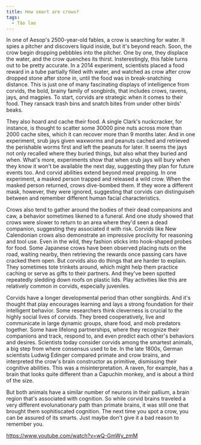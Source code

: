 ```yaml
---
title: How smart are crows?
tags:
  - Tào lao
---
```


In one of Aesop's 2500-year-old fables, a crow is searching for water. It spies a pitcher and discovers liquid inside, but it's beyond reach. Soon, the crow begin dropping pebbbles into the pitcher. One by one, they displace the water, and the crow quenches its thirst. Insterestingly, this fable turns out to be pretty accurate. In a 2014 experiment, scientists placed a food reward in a tube partially filled with water, and watched as crow after crow dropped stone after stone in, until the food was in break-snatching distance. This is just one of many fascinating displays of intelligence from corvids, the bold, brainy family of songbirds, that includes crows, ravens, jays, and magpies. To start, corvids are strategic when it comes to their food. They ransack trash bins and snatch bites from under other birds' beaks.

They also hoard and cache their food. A single Clark's nuckcracker, for instance, is thought to scatter some 30000 pine nuts across more than 2000 cache sites, which it can recover more than 9 months later. And in one experiment, srub jays given waxworms and peanuts cached and retrieved the perishable worms first and left the peanuts for later. It seems the jays not only recalled where they buried things, but also what they buried and when. What's more, experiments show that when srub jays will bury when they know it won't be available the next day, suggesting they plan for future events too. And corvid abilities extend beyond meal prepping. In one experiment, a masked person trapped and released a wild crow. When the masked person returned, crows dive-bombed them. If they wore a different mask, however, they were ignored, suggesting that corvids can distinguiseh between and remember different human facial characteristics.

Crows also tend to gather around the bodies of their dead companions and caw, a behavior sometimes likened to a funeral. And one study showed that crows were slower to return to an area where they'd seen a dead companion, suggesting they associated it with risk. Corvids like New Calendonian crows also demonstrate an impressive proclivity for reasoning and tool use. Even in the wild, they fashion sticks into hook-shaped probes for food. Some Japanese crows have been observed placing nuts on the road, waiting nearby, then retrieving the rewards once passing cars have cracked them open. But corvids also do things that are harder to explain. They sometimes tote trinkets around, which might help them practice caching or serve as gifts to their partners. And they've been spotted repeatedly sledding down roofs on plastic lids. Play activities like this are relatively common in corvids, especially juveniles.

Corvids have a longer developmental period than other songbirds. And it's thought that play encourages learning and lays a strong foundation for their intelligent behavior. Some researchers think cleverness is crucial to the highly social lives of corvids. They breed cooperatively, live and communicate in large dynamic groups, share food, and mob predators together. Some have lifelong partnerships, where they recognize their companions and track, respond to, and even predict each other's behaviors and desires. Scientists today consider corvids among the smartest animals, a big step from where consensus used to be. In the late 1800s, German scientists Ludwig Edinger compared primate and crow brains, and interpreted the crow's brain constructor as primitive, dismissing their cognitive abilities. This was a misinterpretation. A raven, for example, has a brain that looks quite different than a Capuchin monkey, and is about a third of the size.

But both animals have a similar number of neurons in their pallium, a brain region that's associated with cognition. So while corvid brains traveled a very different evolunationary path than primate brains, it was still one that brought them sophitiscated cognition. The next time you spot a crow, you can be assured of its smarts. Just maybe don't give it a bad reason to remember you.

https://www.youtube.com/watch?v=wQ-GmWy_zmM
